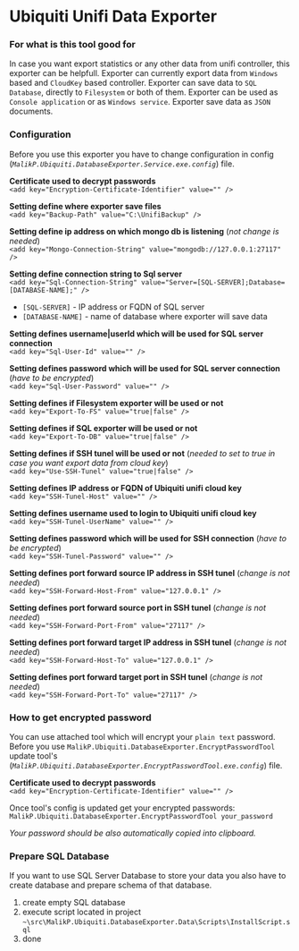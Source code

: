 # Ubiquiti Unifi Data Exporter

### For what is this tool good for
In case you want export statistics or any other data from unifi controller, this exporter can be helpfull. Exporter can currently export data from `Windows` based and `CloudKey` based controller. Exporter can save data to `SQL Database`, directly to `Filesystem` or both of them. Exporter can be used as `Console application` or as `Windows service`. Exporter save data as `JSON` documents.

### Configuration
Before you use this exporter you have to change configuration in config (_`MalikP.Ubiquiti.DatabaseExporter.Service.exe.config`_) file.

**Certificate used to decrypt passwords**<br />
`<add key="Encryption-Certificate-Identifier" value="" />`

**Setting define where exporter save files**<br />
`<add key="Backup-Path" value="C:\UnifiBackup" />`

**Setting define ip address on which mongo db is listening** (_not change is needed_)<br />
`<add key="Mongo-Connection-String" value="mongodb://127.0.0.1:27117" />`

**Setting define connection string to Sql server**<br />
`<add key="Sql-Connection-String" value="Server=[SQL-SERVER];Database=[DATABASE-NAME];" />`
- `[SQL-SERVER]` - IP address or FQDN of SQL server
- `[DATABASE-NAME]` - name of database where exporter will save data

**Setting defines username|userId which will be used for SQL server connection**<br />
`<add key="Sql-User-Id" value="" />`

**Setting defines password which will be used for SQL server connection** (_have to be encrypted_) <br/>
`<add key="Sql-User-Password" value="" />`

**Setting defines if Filesystem exporter will be used or not**<br />
`<add key="Export-To-FS" value="true|false" />`

**Setting defines if SQL exporter will be used or not**<br />
`<add key="Export-To-DB" value="true|false" />`

**Setting defines if SSH tunel will be used or not** (_needed to set to true in case you want export data from cloud key_) <br />
`<add key="Use-SSH-Tunel" value="true|false" />`

**Setting defines IP address or FQDN of Ubiquiti unifi cloud key**<br />
`<add key="SSH-Tunel-Host" value="" />`

**Setting defines username used to login to Ubiquiti unifi cloud key**<br />
`<add key="SSH-Tunel-UserName" value="" />`

**Setting defines password which will be used for SSH connection** (_have to be encrypted_)<br />
`<add key="SSH-Tunel-Password" value="" />`

**Setting defines port forward source IP address in SSH tunel** (_change is not needed_)<br />
`<add key="SSH-Forward-Host-From" value="127.0.0.1" />`

**Setting defines port forward source port in SSH tunel** (_change is not needed_)<br />
`<add key="SSH-Forward-Port-From" value="27117" />`

**Setting defines port forward target IP address in SSH tunel** (_change is not needed_)<br />
`<add key="SSH-Forward-Host-To" value="127.0.0.1" />`

**Setting defines port forward target port in SSH tunel** (_change is not needed_)<br />
`<add key="SSH-Forward-Port-To" value="27117" />`

### How to get encrypted password
You can use attached tool which will encrypt your `plain text` password. Before you use `MalikP.Ubiquiti.DatabaseExporter.EncryptPasswordTool` update tool's (_`MalikP.Ubiquiti.DatabaseExporter.EncryptPasswordTool.exe.config`_) file.<br />

**Certificate used to decrypt passwords**<br />
`<add key="Encryption-Certificate-Identifier" value="" />`

Once tool's config is updated get your encrypted passwords:
`MalikP.Ubiquiti.DatabaseExporter.EncryptPasswordTool your_password`

_Your password should be also automatically copied into clipboard._
 
### Prepare SQL Database
If you want to use SQL Server Database to store your data you also have to create database and prepare schema of that database.
1. create empty SQL database
2. execute script located in project `~\src\MalikP.Ubiquiti.DatabaseExporter.Data\Scripts\InstallScript.sql`
3. done
